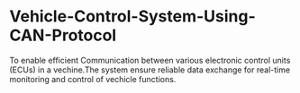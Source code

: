 # Vehicle-Control-System-Using-CAN-Protocol
 To enable efficient Communication between various electronic control units (ECUs) in a vechine.The system ensure reliable data exchange for real-time monitoring and control of vechicle functions.
